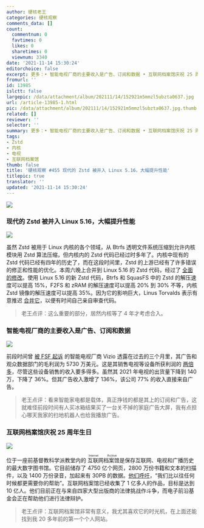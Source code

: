 ```yaml
---
author: 硬核老王
categories: 硬核观察
comments_data: []
count:
  commentnum: 0
  favtimes: 0
  likes: 0
  sharetimes: 0
  viewnum: 3340
date: '2021-11-14 15:30:24'
editorchoice: false
excerpt: 更多：• 智能电视厂商的主要收入是广告、订阅和数据 • 互联网档案馆庆祝 25 周年生日
fromurl: ''
id: 13985
islctt: false
largepic: /data/attachment/album/202111/14/152921m5mmzl5ubzta0637.jpg
url: /article-13985-1.html
pic: /data/attachment/album/202111/14/152921m5mmzl5ubzta0637.jpg.thumb.jpg
related: []
reviewer: ''
selector: ''
summary: 更多：• 智能电视厂商的主要收入是广告、订阅和数据 • 互联网档案馆庆祝 25 周年生日
tags:
- Zstd
- 内核
- 电视
- 互联网档案馆
thumb: false
title: '硬核观察 #455 现代的 Zstd 被并入 Linux 5.16，大幅提升性能'
titlepic: true
translator: ''
updated: '2021-11-14 15:30:24'
---
```


![](/data/attachment/album/202111/14/152921m5mmzl5ubzta0637.jpg)


### 现代的 Zstd 被并入 Linux 5.16，大幅提升性能


![](/data/attachment/album/202111/14/152933y6z7evkvmkd2v2vv.jpg)


虽然 Zstd 被用于 Linux 内核的各个领域，从 Btrfs 透明文件系统压缩到允许内核模块用 Zstd 算法压缩，但内核内的 Zstd 代码已经过时多年了。内核中现有的 Zstd 代码已经有四年的历史了，而在这段时间里，Zstd 的上游已经有了许多错误的修正和性能的优化。本周六晚上合并到 Linux 5.16 的 Zstd 代码，经过了 [全面的修改](https://www.phoronix.com/scan.php?page=news_item&px=Zstd-Updated-For-Linux-5.16)。使用 Linux 5.16 的新 Zstd 代码，Btrfs 和 SquasFS 中的 Zstd 的解压速度可以提高 15%，F2FS 和 zRAM 的解压速度可以提高 20% 到 30% 不等，内核 Zstd 镜像的解压速度可以提高 35%。因为它的影响巨大，Linus Torvalds 表示有意推迟 [合并它](https://git.kernel.org/pub/scm/linux/kernel/git/torvalds/linux.git/commit/?id=c8c109546a19613d323a319d0c921cb1f317e629)，以便有时间自己亲自审查代码。



> 
> 老王点评：这么重要的部分，居然内核等了 4 年才考虑合入。
> 
> 
> 


### 智能电视厂商的主要收入是广告、订阅和数据


![](/data/attachment/album/202111/14/152951gkcmbra7n7cr4c47.jpg)


前段时间曾 [被 FSF 起诉](/article-13903-1.html) 的智能电视厂商 Vizio 透露在过去的三个月里，其广告和观众数据部门的毛利润为 5730 万美元。这是其销售电视等设备所获利润的 [两倍多](https://www.theverge.com/2021/11/10/22773073/vizio-acr-advertising-inscape-data-privacy-q3-2021)，尽管这些设备销售的收入要多得多。虽然其 2021 年电视的出货量下降到 140 万，下降了 36%。但其广告收入激增了 136%，该公司 77% 的收入直接来自广告。



> 
> 老王点评：看来智能家电都是载体，真正挣钱的都是其上的订阅和广告，这就难怪前段时间有人买冰箱结果买了一台关不掉的家庭广告大屏，我有点担心哪天我家的扫地机器人也给我播放广告。
> 
> 
> 


### 互联网档案馆庆祝 25 周年生日


![](/data/attachment/album/202111/14/153006vcg696eavcz1ovaa.jpg)


位于一座前基督教科学派教堂内的<ruby> 互联网档案馆 <rt>  Internet Archive </rt></ruby>是保存互联网、电视和广播历史的最大数字图书馆。它目前储存了 4750 亿个网页，2800 万份书籍和文本的扫描件，以及 1400 万份录音，加起来有 30PB 的数据。[他们呼吁](https://archive.org/donate/?origin=iawww-25thannvrsry)，“我们比以往任何时候都更需要你的帮助”。互联网档案馆已经收集了 1 亿多人的作品，目标是达到 10 亿人。他们目前正在与来自四家大型出版商的法律挑战作斗争，而电子前沿基金会正在帮助他们进行法律辩护。



> 
> 老王点评：互联网档案馆非常有意义，我尤其喜欢它的时光机，在上面还能找到我 20 多年前的第一个个人网站。
> 
> 
>